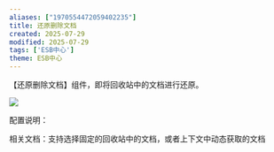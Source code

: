 ```yaml
---
aliases: ["1970554472059402235"]
title: 还原删除文档
created: 2025-07-29
modified: 2025-07-29
tags: ['ESB中心']
theme: ESB中心
---
```


【还原删除文档】组件，即将回收站中的文档进行还原。

![](https://myhelpdoc.oss-cn-heyuan.aliyuncs.com/mdimages/e6f4ba555c23d84274fcd7aef2b7d737.jpg)

配置说明：

相关文档：支持选择固定的回收站中的文档，或者上下文中动态获取的文档

